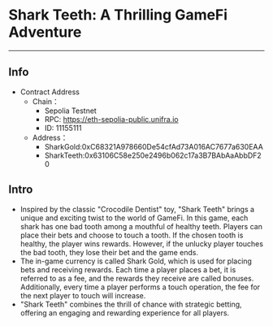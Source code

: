 # Shark Teeth: A Thrilling GameFi Adventure
---
## Info
 - Contract Address
   - Chain：
     - Sepolia Testnet
     - RPC: https://eth-sepolia-public.unifra.io
     - ID: 11155111
   - Address：
     - SharkGold:0xC68321A978660De54cfAd73A016AC7677a630EAA
     - SharkTeeth:0x63106C58e250e2496b062c17a3B7BAbAaAbbDF20
## Intro
 - Inspired by the classic "Crocodile Dentist" toy, "Shark Teeth" brings a unique and exciting twist to the world of GameFi. In this game, each shark has one bad tooth among a mouthful of healthy teeth. Players can place their bets and choose to touch a tooth. If the chosen tooth is healthy, the player wins rewards. However, if the unlucky player touches the bad tooth, they lose their bet and the game ends.
 - The in-game currency is called Shark Gold, which is used for placing bets and receiving rewards. Each time a player places a bet, it is referred to as a fee, and the rewards they receive are called bonuses. Additionally, every time a player performs a touch operation, the fee for the next player to touch will increase.
 - "Shark Teeth" combines the thrill of chance with strategic betting, offering an engaging and rewarding experience for all players.